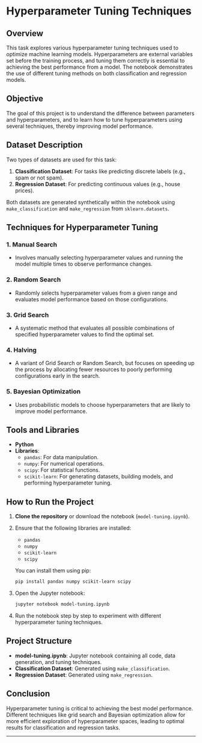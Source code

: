 # Hyperparameter Tuning Techniques

## **Overview**

This task explores various hyperparameter tuning techniques used to optimize machine learning models. Hyperparameters are external variables set before the training process, and tuning them correctly is essential to achieving the best performance from a model. The notebook demonstrates the use of different tuning methods on both classification and regression models.

## **Objective**

The goal of this project is to understand the difference between parameters and hyperparameters, and to learn how to tune hyperparameters using several techniques, thereby improving model performance.

## **Dataset Description**

Two types of datasets are used for this task:

1. **Classification Dataset**: For tasks like predicting discrete labels (e.g., spam or not spam).
2. **Regression Dataset**: For predicting continuous values (e.g., house prices).

Both datasets are generated synthetically within the notebook using `make_classification` and `make_regression` from `sklearn.datasets`.

## **Techniques for Hyperparameter Tuning**

### 1. **Manual Search**
   - Involves manually selecting hyperparameter values and running the model multiple times to observe performance changes.

### 2. **Random Search**
   - Randomly selects hyperparameter values from a given range and evaluates model performance based on those configurations.

### 3. **Grid Search**
   - A systematic method that evaluates all possible combinations of specified hyperparameter values to find the optimal set.

### 4. **Halving**
   - A variant of Grid Search or Random Search, but focuses on speeding up the process by allocating fewer resources to poorly performing configurations early in the search.

### 5. **Bayesian Optimization**
   - Uses probabilistic models to choose hyperparameters that are likely to improve model performance.

## **Tools and Libraries**

- **Python**
- **Libraries**:
  - `pandas`: For data manipulation.
  - `numpy`: For numerical operations.
  - `scipy`: For statistical functions.
  - `scikit-learn`: For generating datasets, building models, and performing hyperparameter tuning.
  
## **How to Run the Project**

1. **Clone the repository** or download the notebook (`model-tuning.ipynb`).
2. Ensure that the following libraries are installed:
   - `pandas`
   - `numpy`
   - `scikit-learn`
   - `scipy`
   
   You can install them using pip:

   ```bash
   pip install pandas numpy scikit-learn scipy
   ```

3. Open the Jupyter notebook:
   ```bash
   jupyter notebook model-tuning.ipynb
   ```

4. Run the notebook step by step to experiment with different hyperparameter tuning techniques.

## **Project Structure**

- **model-tuning.ipynb**: Jupyter notebook containing all code, data generation, and tuning techniques.
- **Classification Dataset**: Generated using `make_classification`.
- **Regression Dataset**: Generated using `make_regression`.

## **Conclusion**

Hyperparameter tuning is critical to achieving the best model performance. Different techniques like grid search and Bayesian optimization allow for more efficient exploration of hyperparameter spaces, leading to optimal results for classification and regression tasks.

---